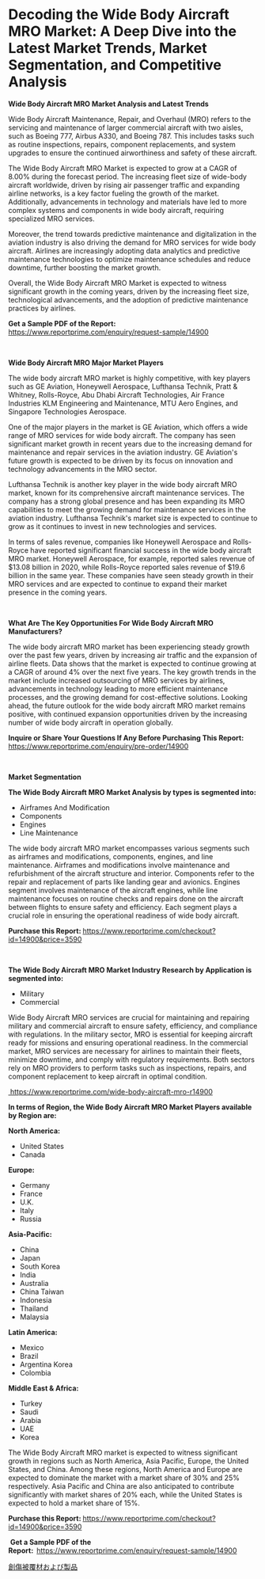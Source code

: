<p><h1>Decoding the Wide Body Aircraft MRO Market: A Deep Dive into the Latest Market Trends, Market Segmentation, and Competitive Analysis</h1></p><p><strong>Wide Body Aircraft MRO Market Analysis and Latest Trends</strong></p>
<p><p>Wide Body Aircraft Maintenance, Repair, and Overhaul (MRO) refers to the servicing and maintenance of larger commercial aircraft with two aisles, such as Boeing 777, Airbus A330, and Boeing 787. This includes tasks such as routine inspections, repairs, component replacements, and system upgrades to ensure the continued airworthiness and safety of these aircraft.</p><p>The Wide Body Aircraft MRO Market is expected to grow at a CAGR of 8.00% during the forecast period. The increasing fleet size of wide-body aircraft worldwide, driven by rising air passenger traffic and expanding airline networks, is a key factor fueling the growth of the market. Additionally, advancements in technology and materials have led to more complex systems and components in wide body aircraft, requiring specialized MRO services.</p><p>Moreover, the trend towards predictive maintenance and digitalization in the aviation industry is also driving the demand for MRO services for wide body aircraft. Airlines are increasingly adopting data analytics and predictive maintenance technologies to optimize maintenance schedules and reduce downtime, further boosting the market growth.</p><p>Overall, the Wide Body Aircraft MRO Market is expected to witness significant growth in the coming years, driven by the increasing fleet size, technological advancements, and the adoption of predictive maintenance practices by airlines.</p></p>
<p><strong>Get a Sample PDF of the Report:&nbsp;</strong> <a href="https://www.reportprime.com/enquiry/request-sample/14900">https://www.reportprime.com/enquiry/request-sample/14900</a></p>
<p>&nbsp;</p>
<p><strong>Wide Body Aircraft MRO Major Market Players</strong></p>
<p><p>The wide body aircraft MRO market is highly competitive, with key players such as GE Aviation, Honeywell Aerospace, Lufthansa Technik, Pratt & Whitney, Rolls-Royce, Abu Dhabi Aircraft Technologies, Air France Industries KLM Engineering and Maintenance, MTU Aero Engines, and Singapore Technologies Aerospace.</p><p>One of the major players in the market is GE Aviation, which offers a wide range of MRO services for wide body aircraft. The company has seen significant market growth in recent years due to the increasing demand for maintenance and repair services in the aviation industry. GE Aviation's future growth is expected to be driven by its focus on innovation and technology advancements in the MRO sector.</p><p>Lufthansa Technik is another key player in the wide body aircraft MRO market, known for its comprehensive aircraft maintenance services. The company has a strong global presence and has been expanding its MRO capabilities to meet the growing demand for maintenance services in the aviation industry. Lufthansa Technik's market size is expected to continue to grow as it continues to invest in new technologies and services.</p><p>In terms of sales revenue, companies like Honeywell Aerospace and Rolls-Royce have reported significant financial success in the wide body aircraft MRO market. Honeywell Aerospace, for example, reported sales revenue of $13.08 billion in 2020, while Rolls-Royce reported sales revenue of $19.6 billion in the same year. These companies have seen steady growth in their MRO services and are expected to continue to expand their market presence in the coming years.</p></p>
<p>&nbsp;</p>
<p><strong>What Are The Key Opportunities For Wide Body Aircraft MRO Manufacturers?</strong></p>
<p><p>The wide body aircraft MRO market has been experiencing steady growth over the past few years, driven by increasing air traffic and the expansion of airline fleets. Data shows that the market is expected to continue growing at a CAGR of around 4% over the next five years. The key growth trends in the market include increased outsourcing of MRO services by airlines, advancements in technology leading to more efficient maintenance processes, and the growing demand for cost-effective solutions. Looking ahead, the future outlook for the wide body aircraft MRO market remains positive, with continued expansion opportunities driven by the increasing number of wide body aircraft in operation globally.</p></p>
<p><strong>Inquire or Share Your Questions If Any Before Purchasing This Report:</strong> <a href="https://www.reportprime.com/enquiry/pre-order/14900">https://www.reportprime.com/enquiry/pre-order/14900</a></p>
<p>&nbsp;</p>
<p><strong>Market Segmentation</strong></p>
<p><strong>The Wide Body Aircraft MRO Market Analysis by types is segmented into:</strong></p>
<p><ul><li>Airframes And Modification</li><li>Components</li><li>Engines</li><li>Line Maintenance</li></ul></p>
<p><p>The wide body aircraft MRO market encompasses various segments such as airframes and modifications, components, engines, and line maintenance. Airframes and modifications involve maintenance and refurbishment of the aircraft structure and interior. Components refer to the repair and replacement of parts like landing gear and avionics. Engines segment involves maintenance of the aircraft engines, while line maintenance focuses on routine checks and repairs done on the aircraft between flights to ensure safety and efficiency. Each segment plays a crucial role in ensuring the operational readiness of wide body aircraft.</p></p>
<p><strong>Purchase this Report:&nbsp;</strong><a href="https://www.reportprime.com/checkout?id=14900&price=3590">https://www.reportprime.com/checkout?id=14900&price=3590</a></p>
<p>&nbsp;</p>
<p><strong>The Wide Body Aircraft MRO Market Industry Research by Application is segmented into:</strong></p>
<p><ul><li>Military</li><li>Commercial</li></ul></p>
<p><p>Wide Body Aircraft MRO services are crucial for maintaining and repairing military and commercial aircraft to ensure safety, efficiency, and compliance with regulations. In the military sector, MRO is essential for keeping aircraft ready for missions and ensuring operational readiness. In the commercial market, MRO services are necessary for airlines to maintain their fleets, minimize downtime, and comply with regulatory requirements. Both sectors rely on MRO providers to perform tasks such as inspections, repairs, and component replacement to keep aircraft in optimal condition.</p></p>
<p><a href="https://www.reportprime.com/wide-body-aircraft-mro-r14900">&nbsp;https://www.reportprime.com/wide-body-aircraft-mro-r14900</a></p>
<p><strong>In terms of Region, the Wide Body Aircraft MRO Market Players available by Region are:</strong></p>
<p>
    <p> <strong> North America: </strong>
        <ul>
            <li>United States</li>
            <li>Canada</li>
        </ul>
        </p> 
    <p> <strong> Europe: </strong>
        <ul>
            <li>Germany</li>
            <li>France</li>
            <li>U.K.</li>
            <li>Italy</li>
            <li>Russia</li>
        </ul>
        </p> 
    <p> <strong> Asia-Pacific: </strong>
        <ul>
            <li>China</li>
            <li>Japan</li>
            <li>South Korea</li>
            <li>India</li>
            <li>Australia</li>
            <li>China Taiwan</li>
            <li>Indonesia</li>
            <li>Thailand</li>
            <li>Malaysia</li>
        </ul>
        </p> 
    <p> <strong> Latin America: </strong>
        <ul>
            <li>Mexico</li>
            <li>Brazil</li>
            <li>Argentina Korea</li>
            <li>Colombia</li>
        </ul>
        </p> 
    <p> <strong> Middle East & Africa: </strong>
        <ul>
            <li>Turkey</li>
            <li>Saudi</li>
            <li>Arabia</li>
            <li>UAE</li>
            <li>Korea</li>
        </ul>
    </p>
    </p>
<p><p>The Wide Body Aircraft MRO market is expected to witness significant growth in regions such as North America, Asia Pacific, Europe, the United States, and China. Among these regions, North America and Europe are expected to dominate the market with a market share of 30% and 25% respectively. Asia Pacific and China are also anticipated to contribute significantly with market shares of 20% each, while the United States is expected to hold a market share of 15%.</p></p>
<p><strong>Purchase this Report: </strong><a href="https://www.reportprime.com/checkout?id=14900&price=3590">https://www.reportprime.com/checkout?id=14900&price=3590</a></p>
<p>&nbsp;<strong>Get a Sample PDF of the Report:&nbsp;&nbsp;</strong><a href="https://www.reportprime.com/enquiry/request-sample/14900">https://www.reportprime.com/enquiry/request-sample/14900</a></p>
<p><strong></strong></p>
<p><p><a href="https://github.com/zjkmgcs938405/Market-Research-Report-List-4/blob/main/622030187104.md">創傷被覆材および製品</a></p></p>